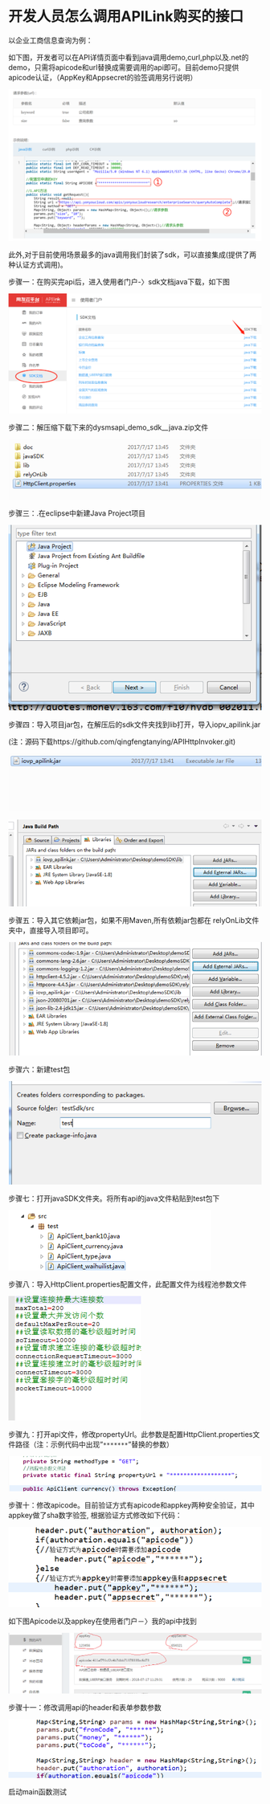 # 开发人员怎么调用APILink购买的接口

以企业工商信息查询为例：

如下图，开发者可以在API详情页面中看到java调用demo,curl,php以及.net的demo，只需将apicode和url替换成需要调用的api即可。目前demo只提供apicode认证，（AppKey和Appsecret的验签调用另行说明）

![](/articles/api/3-/images/image12.png)



 
此外,对于目前使用场景最多的java调用我们封装了sdk，可以直接集成(提供了两种认证方式调用)。

步骤一：在购买完api后，进入使用者门户-〉sdk文档java下载，如下图

![](/articles/api/3-/images/image13.png)


 

步骤二：解压缩下载下来的dysmsapi_demo_sdk__java.zip文件

![](/articles/api/3-/images/image14.png)


 
步骤三：.在eclipse中新建Java Project项目

![](/articles/api/3-/images/image15.png)


 
步骤四：导入项目jar包，在解压后的sdk文件夹找到lib打开，导入iopv_apilink.jar

(注：源码下载https://github.com/qingfengtanying/APIHttpInvoker.git)

![](/articles/api/3-/images/image16.png)

![](/articles/api/3-/images/image17.png)
 
 
步骤五：导入其它依赖jar包，如果不用Maven,所有依赖jar包都在 relyOnLib文件夹中，直接导入项目即可。

![](/articles/api/3-/images/image18.png)


 
步骤六：新建test包

![](/articles/api/3-/images/image19.png)


 
步骤七：打开javaSDK文件夹。将所有api的java文件粘贴到test包下

![](/articles/api/3-/images/image20.png)


 
步骤八：导入HttpClient.properties配置文件，此配置文件为线程池参数文件

![](/articles/api/3-/images/image21.png)


 
步骤九：打开api文件，修改propertyUrl。此参数是配置HttpClient.properties文件路径（注：示例代码中出现”`*******`”替换的参数）

![](/articles/api/3-/images/image22.png)


 
步骤十：修改apicode。目前验证方式有apicode和appkey两种安全验证，其中appkey做了sha数字验签, 根据验证方式修改如下代码：

![](/articles/api/3-/images/image23.png)


 
如下图Apicode以及appkey在使用者门户－〉我的api中找到

![](/articles/api/3-/images/image24.png)


 
步骤十一：修改调用api的header和表单参数参数

![](/articles/api/3-/images/image25.png)


 
启动main函数测试
